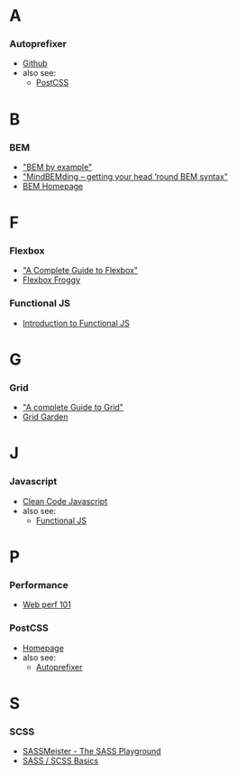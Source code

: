 # A

### Autoprefixer
- [Github](https://github.com/postcss/autoprefixer)
- also see:
  - [PostCSS](#postcss)


# B

### BEM
- ["BEM by example"](https://seesparkbox.com/foundry/bem_by_example)
- ["MindBEMding – getting your head ’round BEM syntax"](https://csswizardry.com/2013/01/mindbemding-getting-your-head-round-bem-syntax/)
- [BEM Homepage](http://getbem.com/introduction/)


# F

### Flexbox
- ["A Complete Guide to Flexbox"](https://css-tricks.com/snippets/css/a-guide-to-flexbox/)
- [Flexbox Froggy](https://flexboxfroggy.com/)

### Functional JS
- [Introduction to Functional JS](https://medium.com/dailyjs/functional-js-1-introduction-7908bfe5ef8d)


# G

### Grid
- ["A complete Guide to Grid"](https://css-tricks.com/snippets/css/complete-guide-grid/)
- [Grid Garden](https://cssgridgarden.com/)


# J

### Javascript
- [Clean Code Javascript](https://github.com/ryanmcdermott/clean-code-javascript/blob/master/README.md)
- also see:
  - [Functional JS](#functionaljs)


# P

### Performance
- [Web perf 101](https://3perf.com/talks/web-perf-101/)

### PostCSS
- [Homepage](https://postcss.org/)
- also see:
  - [Autoprefixer](#autoprefixer)


# S

### SCSS
- [SASSMeister - The SASS Playground](https://www.sassmeister.com)
- [SASS / SCSS Basics](https://sass-lang.com/guide)
